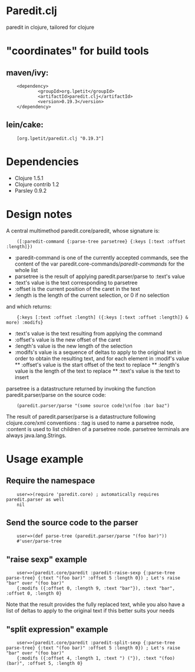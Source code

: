 # Paredit.clj

paredit in clojure, tailored for clojure

# "coordinates" for build tools 

## maven/ivy:
        <dependency>
                <groupId>org.lpetit</groupId>
                <artifactId>paredit.clj</artifactId>
                <version>0.19.3</version>
        </dependency>

## lein/cake:
        [org.lpetit/paredit.clj "0.19.3"]

# Dependencies

* Clojure 1.5.1
* Clojure contrib 1.2
* Parsley 0.9.2

# Design notes
A central multimethod paredit.core/paredit, whose signature is:

        ([:paredit-command {:parse-tree parsetree} {:keys [:text :offset :length]})

* :paredit-command is one of the currently accepted commands, see the content of the var paredit.core-commands/*paredit-commands* for the whole list
* parsetree is the result of applying paredit.parser/parse to :text's value
* :text's value is the text corresponding to parsetree
* :offset is the current position of the caret in the text
* :length is the length of the current selection, or 0 if no selection
 
and which returns: 

        {:keys [:text :offset :length] ({:keys [:text :offset :length]} & more) :modifs}   

* :text's value is the text resulting from applying the command
* :offset's value is the new offset of the caret
* :length's value is the new length of the selection
* :modifs's value is a sequence of deltas to apply to the original text in order to obtain the resulting text, and for each element in :modif's value
** :offset's value is the start offset of the text to replace
** :length's value is the length of the text to replace
** :text's value is the text to insert

parsetree is a datastructure returned by invoking the function paredit.parser/parse on the source code:

        (paredit.parser/parse "(some source code)\n(foo :bar baz")

The result of paredit.parser/parse is a datastructure following clojure.core/xml conventions : :tag is used to name a parsetree node, :content is used
to list children of a parsetree node. parsetree terminals are always java.lang.Strings.

# Usage example
## Require the namespace   
        user=>(require 'paredit.core) ; automatically requires paredit.parser as well
        nil
## Send the source code to the parser
        user=>(def parse-tree (paredit.parser/parse "(foo bar)"))
        #'user/parse-tree
## "raise sexp" example        
        user=>(paredit.core/paredit :paredit-raise-sexp {:parse-tree parse-tree} {:text "(foo bar)" :offset 5 :length 0}) ; Let's raise "bar" over "(foo bar)"
        {:modifs ({:offset 0, :length 9, :text "bar"}), :text "bar", :offset 0, :length 0}
Note that the result provides the fully replaced text, while you also have a list of deltas to apply to the original text if this better suits your needs        
## "split expression" example        
        user=>(paredit.core/paredit :paredit-split-sexp {:parse-tree parse-tree} {:text "(foo bar)" :offset 5 :length 0}) ; Let's raise "bar" over "(foo bar)"
        {:modifs ({:offset 4, :length 1, :text ") ("}), :text "(foo) (bar)", :offset 5, :length 0}      
